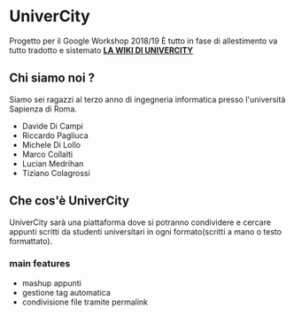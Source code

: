 # UniverCity
Progetto per il Google Workshop 2018/19
È tutto in fase di allestimento va tutto tradotto e sistemato
[__LA WIKI DI UNIVERCITY__](https://github.com/davidedc97/UniverCity/wiki "Wiki of UniverCity")

## Chi siamo noi ?
Siamo sei ragazzi al terzo anno di ingegneria informatica presso l'università Sapienza di Roma.
- Davide Di Campi
- Riccardo Pagliuca
- Michele Di Lollo
- Marco Collalti
- Lucian Medrihan
- Tiziano Colagrossi

## Che cos'è UniverCity
UniverCity sarà una piattaforma dove si potranno condividere e cercare appunti scritti da studenti universitari in ogni formato(scritti a mano o testo formattato).

### main features
- mashup appunti
- gestione tag automatica
- condivisione file tramite permalink
